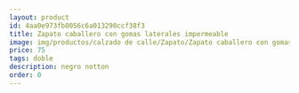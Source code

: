 ```yaml
---
layout: product
id: 4aa0e973fb0056c6a013290ccf38f3
title: Zapato caballero con gomas laterales impermeable
image: img/productos/calzado de calle/Zapato/Zapato caballero con gomas laterales impermeable=75=doble=negro notton.webp
price: 75
tags: doble
description: negro notton
order: 0
---
```

